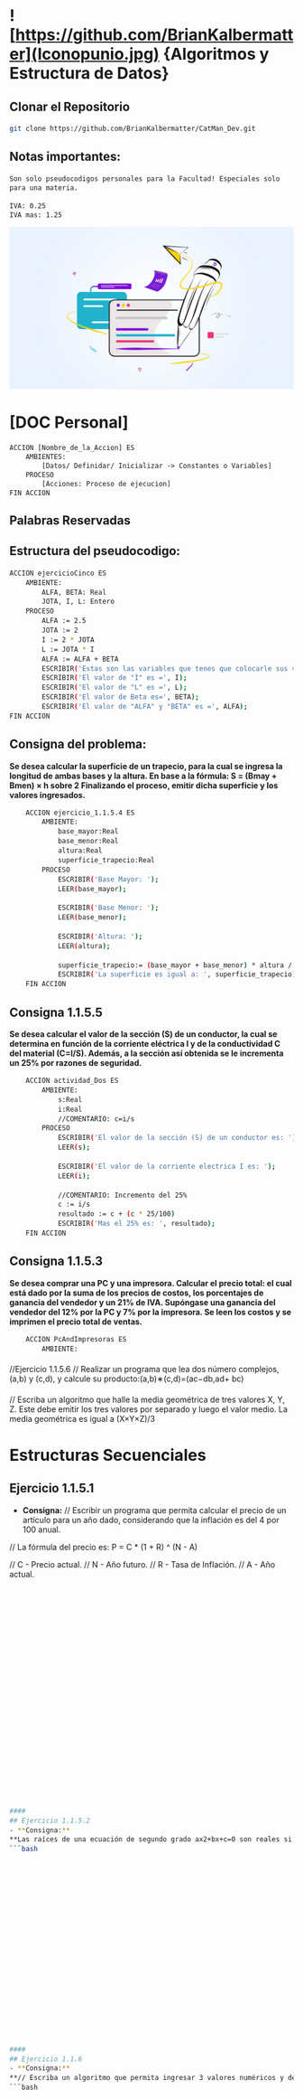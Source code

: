 # ![https://github.com/BrianKalbermatter](Iconopunio.jpg) {Algoritmos y Estructura de Datos}

## Clonar el Repositorio
```bash
git clone https://github.com/BrianKalbermatter/CatMan_Dev.git
```

## Notas importantes:
    Son solo pseudocodigos personales para la Facultad! Especiales solo para una materia.
    
    IVA: 0.25
    IVA mas: 1.25

![DOC Personal](internal_documentation_guide-1200x684.jpg)
# [DOC Personal]

    ACCION [Nombre_de_la_Accion] ES
        AMBIENTES:
            [Datos/ Definidar/ Inicializar -> Constantes o Variables]
        PROCESO
            [Acciones: Proceso de ejecucion]
    FIN ACCION    
































## Palabras Reservadas    

## Estructura del pseudocodigo: 
``` bash
ACCION ejercicioCinco ES 
    AMBIENTE:
        ALFA, BETA: Real
        JOTA, I, L: Entero
    PROCESO
        ALFA := 2.5 
        JOTA := 2
        I := 2 * JOTA
        L := JOTA * I
        ALFA := ALFA + BETA
        ESCRIBIR('Estas son las variables que tenes que colocarle sus valores: ');
        ESCRIBIR('El valor de "I" es =', I);
        ESCRIBIR('El valor de "L" es =', L);
        ESCRIBIR('El valor de Beta es=', BETA);
        ESCRIBIR('El valor de "ALFA" y "BETA" es =', ALFA);
FIN ACCION
```

## Consigna del problema:
**Se desea calcular la superficie de un trapecio, para la cual se ingresa la longitud de ambas bases y la altura. En base a la fórmula:
S = (Bmay + Bmen) × h sobre 2
Finalizando el proceso, emitir dicha superficie y los valores ingresados.**
```bash
    ACCION ejercicio_1.1.5.4 ES
        AMBIENTE:
            base_mayor:Real
            base_menor:Real
            altura:Real
            superficie_trapecio:Real
        PROCESO
            ESCRIBIR('Base Mayor: ');
            LEER(base_mayor);

            ESCRIBIR('Base Menor: '); 
            LEER(base_menor);

            ESCRIBIR('Altura: '); 
            LEER(altura);

            superficie_trapecio:= (base_mayor + base_menor) * altura / 2
            ESCRIBIR('La superficie es igual a: ', superficie_trapecio)
    FIN ACCION
```


## Consigna 1.1.5.5

**Se desea calcular el valor de la sección (S) de un conductor, la cual se determina en función de la corriente eléctrica I y de la conductividad C del material (C=I/S). Además, a la sección así obtenida se le incrementa un 25% por razones de seguridad.**

```bash
    ACCION actividad_Dos ES
        AMBIENTE:
            s:Real
            i:Real
            //COMENTARIO: c=i/s
        PROCESO
            ESCRIBIR('El valor de la sección (S) de un conductor es: ');
            LEER(s);

            ESCRIBIR('El valor de la corriente electrica I es: ');
            LEER(i);

            //COMENTARIO: Incremento del 25%
            c := i/s
            resultado := c + (c * 25/100)
            ESCRIBIR('Mas el 25% es: ', resultado);
    FIN ACCION
```
## Consigna 1.1.5.3

**Se desea comprar una PC y una impresora. Calcular el precio total: el cual está dado por la suma de los precios de costos, los porcentajes de ganancia del vendedor y un 21% de IVA. Supóngase una ganancia del vendedor del 12% por la PC y 7% por la impresora. Se leen los costos y se imprimen el precio total de ventas.**
```bash
    ACCION PcAndImpresoras ES
        AMBIENTE:
```
































####
//Ejercicio 1.1.5.6
// Realizar un programa que lea dos número complejos, (a,b) y (c,d), y calcule su producto:(a,b)∗(c,d)=(ac−db,ad+ bc)




























####
// Escriba un algoritmo que halle la media geométrica de tres valores X, Y, Z. Este debe emitir los tres valores por separado y luego el valor medio. La media geométrica es igual a (X×Y×Z)/3



























# Estructuras Secuenciales
####
## Ejercicio 1.1.5.1
- **Consigna:**
// Escribir un programa que permita calcular el precio de un artículo para un año dado, considerando que la inflación es del 4 por 100 anual.

// La fórmula del precio es: P = C * (1 + R) ^ (N - A)

// C - Precio actual.
// N - Año futuro.
// R - Tasa de Inflación.
// A - Año actual.
```bash























####
## Ejercicio 1.1.5.2
- **Consigna:**
**Las raíces de una ecuación de segundo grado ax2+bx+c=0 son reales si y sólo si el discriminante dado por (b2−4ac) no es negativo. Se desea leer el valor de los coeficientes a, b, c e imprimir el resultado del discriminante. Realizar prueba de escritorio.**
```bash




















####
## Ejercicio 1.1.6
- **Consigna:**
**// Escriba un algoritmo que permita ingresar 3 valores numéricos y determine cuál es el mayor, el medio y el menor. (era el 3 de los complementarios)**
```bash


























####
// Ejercicio 1.1.7
// Escriba un algoritmo que acepte dos números, calcule la suma e imprima el mensaje de acuerdo al resultado obtenido.

// Suma <= 50
// Suma > 50 y <= 100
// Suma > 100 y <= 200
// Suma > 200































##############################################################################################################################################################################################

##############################################################################################################################################################################################








